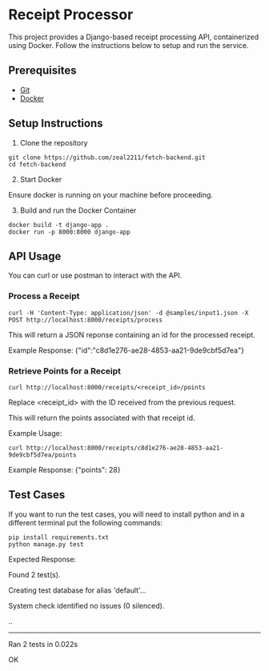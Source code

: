 # Receipt Processor
This project provides a Django-based receipt processing API, containerized using Docker. Follow the instructions below to setup and run the service.

## Prerequisites

- [Git](https://git-scm.com/downloads)
- [Docker](https://www.docker.com/products/docker-desktop/)

## Setup Instructions

1. Clone the repository
```
git clone https://github.com/zeal2211/fetch-backend.git
cd fetch-backend
```

2. Start Docker

Ensure docker is running on your machine before proceeding.

3. Build and run the Docker Container
```
docker build -t django-app .
docker run -p 8000:8000 django-app
```

 ## API Usage

 You can curl or use postman to interact with the API.

 ### Process a Receipt

`curl -H 'Content-Type: application/json' -d @samples/input1.json -X POST http://localhost:8000/receipts/process`

This will return a JSON reponse containing an id for the processed receipt. 

Example Response: {"id":"c8d1e276-ae28-4853-aa21-9de9cbf5d7ea"}

### Retrieve Points for a Receipt

`curl http://localhost:8000/receipts/<receipt_id>/points`

Replace <receipt_id> with the ID received from the previous request.

This will return the points associated with that receipt id.

Example Usage:

`curl http://localhost:8000/receipts/c8d1e276-ae28-4853-aa21-9de9cbf5d7ea/points`

Example Response:
{"points": 28}

## Test Cases

If you want to run the test cases, you will need to install python and in a different terminal put the following commands:

```
pip install requirements.txt
python manage.py test
```

Expected Response:

Found 2 test(s).

Creating test database for alias 'default'...

System check identified no issues (0 silenced).

..

----------------------------------------------------------------------

Ran 2 tests in 0.022s

OK




